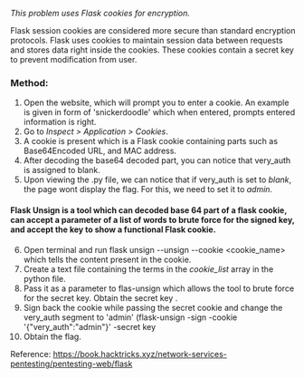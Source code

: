 *This problem uses Flask cookies for encryption.*

Flask session cookies are considered more secure than standard encryption protocols.
Flask uses cookies to maintain session data between requests and stores data right inside the cookies.
These cookies contain a secret key to prevent modification from user.

 ### Method:
 1) Open the website, which will prompt you to enter a cookie. An example is given in form of 'snickerdoodle' which when entered, prompts entered information is right.
 2)  Go to *Inspect > Application > Cookies*.
 3)  A cookie is present which is a Flask cookie containing parts such as Base64Encoded URL, and MAC address.
 4)  After decoding the base64 decoded part, you can notice that very_auth is assigned to blank.
 5)  Upon viewing the .py file, we can notice that if very_auth is set to *blank*, the page wont display the flag. For this, we need to set it to *admin*.

 #### Flask Unsign is a tool which can decoded base 64 part of a flask cookie, can accept a parameter of a list of words to brute force for the signed key, and accept the key to show a functional Flask cookie.

 6) Open terminal and run flask unsign --unsign --cookie <cookie_name> which tells the content present in the cookie.
 7) Create a text file containing the terms in the *cookie_list* array in the python file.
 8) Pass it as a parameter to flas-unsign which allows the tool to brute force for the secret key. Obtain the secret key .
 9) Sign back the cookie while passing the secret cookie and change the very_auth segment to 'admin' (flask-unsign -sign -cookie '{"very_auth":"admin"}' -secret key
 10) Obtain the flag.


Reference: https://book.hacktricks.xyz/network-services-pentesting/pentesting-web/flask
